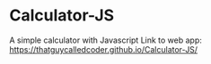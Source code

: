 # Calculator-JS
A simple calculator with Javascript
Link to web app: https://thatguycalledcoder.github.io/Calculator-JS/
